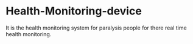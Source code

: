 # Health-Monitoring-device
It is the health monitoring system for paralysis people for there real time health monitoring.
